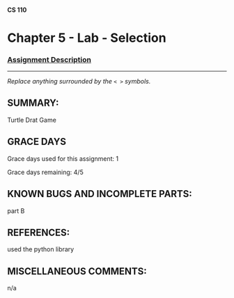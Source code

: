 #### CS 110
# Chapter 5 - Lab - Selection

### [Assignment Description](https://docs.google.com/document/d/1QfPsRfo1kZoQw4p0DhjxZskNfE0eLAV6Z6SgPSleDM4/edit?usp=sharing)

***

_Replace anything surrounded by the `< >` symbols._

## SUMMARY:
 Turtle Drat Game

## GRACE DAYS
Grace days used for this assignment: 1

Grace days remaining: 4/5

## KNOWN BUGS AND INCOMPLETE PARTS:
 part B

## REFERENCES:
 used the python library

## MISCELLANEOUS COMMENTS:
 n/a